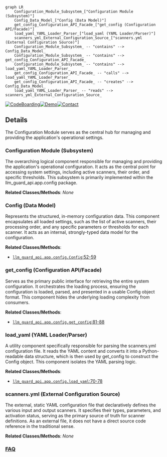 ```mermaid
graph LR
    Configuration_Module_Subsystem_["Configuration Module (Subsystem)"]
    Config_Data_Model_["Config (Data Model)"]
    get_config_Configuration_API_Facade_["get_config (Configuration API/Facade)"]
    load_yaml_YAML_Loader_Parser_["load_yaml (YAML Loader/Parser)"]
    scanners_yml_External_Configuration_Source_["scanners.yml (External Configuration Source)"]
    Configuration_Module_Subsystem_ -- "contains" --> Config_Data_Model_
    Configuration_Module_Subsystem_ -- "contains" --> get_config_Configuration_API_Facade_
    Configuration_Module_Subsystem_ -- "contains" --> load_yaml_YAML_Loader_Parser_
    get_config_Configuration_API_Facade_ -- "calls" --> load_yaml_YAML_Loader_Parser_
    get_config_Configuration_API_Facade_ -- "creates" --> Config_Data_Model_
    load_yaml_YAML_Loader_Parser_ -- "reads" --> scanners_yml_External_Configuration_Source_
```

[![CodeBoarding](https://img.shields.io/badge/Generated%20by-CodeBoarding-9cf?style=flat-square)](https://github.com/CodeBoarding/GeneratedOnBoardings)[![Demo](https://img.shields.io/badge/Try%20our-Demo-blue?style=flat-square)](https://www.codeboarding.org/demo)[![Contact](https://img.shields.io/badge/Contact%20us%20-%20contact@codeboarding.org-lightgrey?style=flat-square)](mailto:contact@codeboarding.org)

## Details

The Configuration Module serves as the central hub for managing and providing the application's operational settings.

### Configuration Module (Subsystem)
The overarching logical component responsible for managing and providing the application's operational configuration. It acts as the central point for accessing system settings, including active scanners, their order, and specific thresholds. This subsystem is primarily implemented within the llm_guard_api.app.config package.


**Related Classes/Methods**: _None_

### Config (Data Model)
Represents the structured, in-memory configuration data. This component encapsulates all loaded settings, such as the list of active scanners, their processing order, and any specific parameters or thresholds for each scanner. It acts as an internal, strongly-typed data model for the configuration.


**Related Classes/Methods**:

- <a href="https://github.com/protectai/llm-guard/blob/main/llm_guard_api/app/config.py#L52-L59" target="_blank" rel="noopener noreferrer">`llm_guard_api.app.config.Config`:52-59</a>


### get_config (Configuration API/Facade)
Serves as the primary public interface for retrieving the entire system configuration. It orchestrates the loading process, ensuring the configuration is loaded, parsed, and presented in a usable Config object format. This component hides the underlying loading complexity from consumers.


**Related Classes/Methods**:

- <a href="https://github.com/protectai/llm-guard/blob/main/llm_guard_api/app/config.py#L81-L88" target="_blank" rel="noopener noreferrer">`llm_guard_api.app.config.get_config`:81-88</a>


### load_yaml (YAML Loader/Parser)
A utility component specifically responsible for parsing the scanners.yml configuration file. It reads the YAML content and converts it into a Python-readable data structure, which is then used by get_config to construct the Config object. This component isolates the YAML parsing logic.


**Related Classes/Methods**:

- <a href="https://github.com/protectai/llm-guard/blob/main/llm_guard_api/app/config.py#L70-L78" target="_blank" rel="noopener noreferrer">`llm_guard_api.app.config.load_yaml`:70-78</a>


### scanners.yml (External Configuration Source)
The external, static YAML configuration file that declaratively defines the various input and output scanners. It specifies their types, parameters, and activation status, serving as the primary source of truth for scanner definitions. As an external file, it does not have a direct source code reference in the traditional sense.


**Related Classes/Methods**: _None_



### [FAQ](https://github.com/CodeBoarding/GeneratedOnBoardings/tree/main?tab=readme-ov-file#faq)